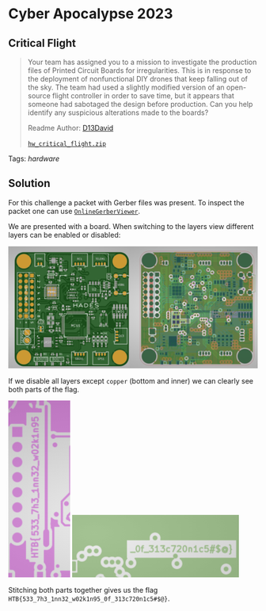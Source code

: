 # Cyber Apocalypse 2023

## Critical Flight

> Your team has assigned you to a mission to investigate the production files of Printed Circuit Boards for irregularities. This is in response to the deployment of nonfunctional DIY drones that keep falling out of the sky. The team had used a slightly modified version of an open-source flight controller in order to save time, but it appears that someone had sabotaged the design before production. Can you help identify any suspicious alterations made to the boards?
>
>  Readme Author: [D13David](https://github.com/D13David)
>
> [`hw_critical_flight.zip`](hw_critical_flight.zip)

Tags: _hardware_

## Solution
For this challenge a packet with Gerber files was present. To inspect the packet one can use [`OnlineGerberViewer`](https://www.pcbway.com/project/OnlineGerberViewer.html).

We are presented with a board. When switching to the layers view different layers can be enabled or disabled:

![board](image001.png)

If we disable all layers except `copper` (bottom and inner) we can clearly see both parts of the flag.

![copper](image002.png) ![copper](image003.png)

Stitching both parts together gives us the flag `HTB{533_7h3_1nn32_w02k1n95_0f_313c720n1c5#$@}`.